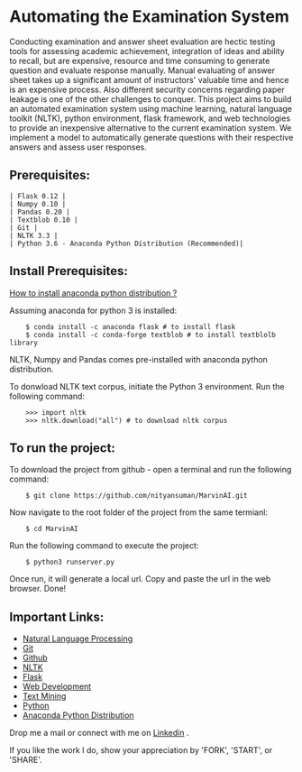 # Automating the Examination System

Conducting examination and answer sheet evaluation are hectic testing tools for assessing
academic achievement, integration of ideas and ability to recall, but are expensive, resource
and time consuming to generate question and evaluate response manually. Manual evaluating
of answer sheet takes up a significant amount of instructors' valuable time and hence is an
expensive process. Also different security concerns regarding paper leakage is one of the other
challenges to conquer. This project aims to build an automated examination system using
machine learning, natural language toolkit (NLTK), python environment, flask framework,
and web technologies to provide an inexpensive alternative to the current examination system.
We implement a model to automatically generate questions with their respective answers and
assess user responses.

## Prerequisites:
    | Flask 0.12 |
    | Numpy 0.10 |
    | Pandas 0.20 |
    | Textblob 0.10 |
    | Git |
    | NLTK 3.3 |
    | Python 3.6 - Anaconda Python Distribution (Recommended)|

## Install Prerequisites:

[How to install anaconda python distribution ?](https://docs.anaconda.com/anaconda/install/)

Assuming anaconda for python 3 is installed:
```
    $ conda install -c anaconda flask # to install flask
    $ conda install -c conda-forge textblob # to install textblolb library
```
NLTK, Numpy and Pandas comes pre-installed with anaconda python distribution.

To donwload NLTK text corpus, initiate the Python 3 environment. Run the following command:
```
    >>> import nltk
    >>> nltk.download("all") # to download nltk corpus
```

## To run the project:

To download the project from github - open a terminal and run the following command:
```
    $ git clone https://github.com/nityansuman/MarvinAI.git
```

Now navigate to the root folder of the project from the same termianl:
```
    $ cd MarvinAI
```

Run the following command to execute the project:
``` 
    $ python3 runserver.py
```
Once run, it will generate a local url. Copy and paste the url in the web browser. Done!


## Important Links:
* [Natural Language Processing](https://nltk.org/book/)
* [Git](https://git-scm.com/)
* [Github](https://github.com/)
* [NLTK](https://nltk.org/)
* [Flask](http://flask.pocoo.org/)
* [Web Development](https://w3schoo.com/)
* [Text Mining](https://en.wikipedia.org/wiki/Text_mining/)
* [Python](https://python.org/)
* [Anaconda Python Distribution](https://conda.io)


Drop me a mail or connect with me on [Linkedin](https://linkedin.com/in/kumar-nityan-suman/) .

If you like the work I do, show your appreciation by 'FORK', 'START', or 'SHARE'.
